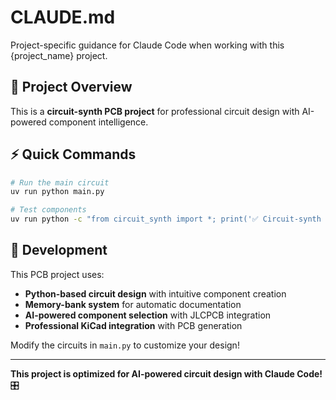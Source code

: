 # CLAUDE.md

Project-specific guidance for Claude Code when working with this {project_name} project.

## 🚀 Project Overview

This is a **circuit-synth PCB project** for professional circuit design with AI-powered component intelligence.

## ⚡ Quick Commands

```bash
# Run the main circuit
uv run python main.py

# Test components
uv run python -c "from circuit_synth import *; print('✅ Circuit-synth ready!')"
```

## 🎯 Development

This PCB project uses:
- **Python-based circuit design** with intuitive component creation
- **Memory-bank system** for automatic documentation
- **AI-powered component selection** with JLCPCB integration
- **Professional KiCad integration** with PCB generation

Modify the circuits in `main.py` to customize your design!

---

**This project is optimized for AI-powered circuit design with Claude Code!** 🎛️